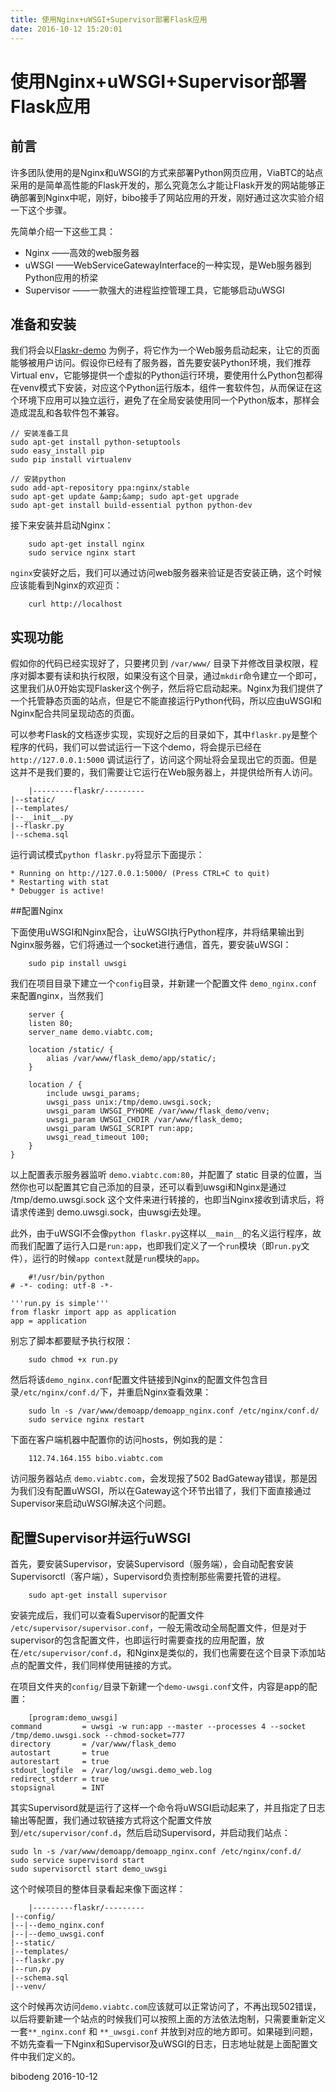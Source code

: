 ```yaml
---
title: 使用Nginx+uWSGI+Supervisor部署Flask应用
date: 2016-10-12 15:20:01
---
```

# 使用Nginx+uWSGI+Supervisor部署Flask应用

## 前言
许多团队使用的是Nginx和uWSGI的方式来部署Python网页应用，ViaBTC的站点采用的是简单高性能的Flask开发的，那么究竟怎么才能让Flask开发的网站能够正确部署到Nginx中呢，刚好，bibo接手了网站应用的开发，刚好通过这次实验介绍一下这个步骤。

先简单介绍一下这些工具：

* Nginx ——高效的web服务器
* uWSGI ——WebServiceGatewayInterface的一种实现，是Web服务器到Python应用的桥梁
* Supervisor ——一款强大的进程监控管理工具，它能够启动uWSGI

## 准备和安装

我们将会以[Flaskr-demo](http://docs.jinkan.org/docs/flask/tutorial/index.html)  为例子，将它作为一个Web服务启动起来，让它的页面能够被用户访问。假设你已经有了服务器，首先要安装Python环境，我们推荐Virtual env，它能够提供一个虚拟的Python运行环境，要使用什么Python包都得在venv模式下安装，对应这个Python运行版本，组件一套软件包，从而保证在这个环境下应用可以独立运行，避免了在全局安装使用同一个Python版本，那样会造成混乱和各软件包不兼容。

	// 安装准备工具
	sudo apt-get install python-setuptools
	sudo easy_install pip
	sudo pip install virtualenv

	// 安装python
	sudo add-apt-repository ppa:nginx/stable
	sudo apt-get update &amp;&amp; sudo apt-get upgrade
	sudo apt-get install build-essential python python-dev

接下来安装并启动Nginx：


        sudo apt-get install nginx
        sudo service nginx start


`nginx`安装好之后，我们可以通过访问web服务器来验证是否安装正确，这个时候应该能看到Nginx的欢迎页：


        curl http://localhost


## 实现功能

假如你的代码已经实现好了，只要拷贝到 `/var/www/` 目录下并修改目录权限，程序对脚本要有读和执行权限，如果没有这个目录，通过`mkdir`命令建立一个即可，这里我们从0开始实现Flasker这个例子，然后将它启动起来。Nginx为我们提供了一个托管静态页面的站点，但是它不能直接运行Python代码，所以应由uWSGI和Nginx配合共同呈现动态的页面。

可以参考Flask的文档逐步实现，实现好之后的目录如下，其中`flaskr.py`是整个程序的代码，我们可以尝试运行一下这个demo，将会提示已经在 `http://127.0.0.1:5000`  调试运行了，访问这个网址将会呈现出它的页面。但是这并不是我们要的，我们需要让它运行在Web服务器上，并提供给所有人访问。

        |---------flaskr/---------
	|--static/
	|--templates/
	|--__init__.py
	|--flaskr.py
	|--schema.sql


运行调试模式`python flaskr.py`将显示下面提示：

	* Running on http://127.0.0.1:5000/ (Press CTRL+C to quit)
	* Restarting with stat
	* Debugger is active!


##配置Nginx

下面使用uWSGI和Nginx配合，让uWSGI执行Python程序，并将结果输出到Nginx服务器，它们将通过一个socket进行通信，首先，要安装uWSGI：


        sudo pip install uwsgi


我们在项目目录下建立一个`config`目录，并新建一个配置文件 `demo_nginx.conf` 来配置nginx，当然我们

        server {
	    listen 80;
	    server_name demo.viabtc.com;
	 
	    location /static/ {
	        alias /var/www/flask_demo/app/static/;
	    }  
	 
	    location / {
	        include uwsgi_params;
	        uwsgi_pass unix:/tmp/demo.uwsgi.sock;
	        uwsgi_param UWSGI_PYHOME /var/www/flask_demo/venv;
	        uwsgi_param UWSGI_CHDIR /var/www/flask_demo;
	        uwsgi_param UWSGI_SCRIPT run:app;
	        uwsgi_read_timeout 100;
	    }  
	}

以上配置表示服务器监听 `demo.viabtc.com:80`，并配置了 static 目录的位置，当然你也可以配置其它自己添加的目录，还可以看到uwsgi和Nginx是通过 /tmp/demo.uwsgi.sock 这个文件来进行转接的，也即当Nginx接收到请求后，将请求传递到 demo.uwsgi.sock，由uwsgi去处理。

此外，由于uWSGI不会像`python flaskr.py`这样以`__main__`的名义运行程序，故而我们配置了运行入口是`run:app`，也即我们定义了一个`run`模块（即`run.py`文件），运行的时候`app context`就是`run`模块的`app`。

        #!/usr/bin/python
	# -*- coding: utf-8 -*-

	'''run.py is simple'''
	from flaskr import app as application
	app = application           

别忘了脚本都要赋予执行权限：


        sudo chmod +x run.py


然后将该`demo_nginx.conf`配置文件链接到Nginx的配置文件包含目录`/etc/nginx/conf.d/`下，并重启Nginx查看效果：


        sudo ln -s /var/www/demoapp/demoapp_nginx.conf /etc/nginx/conf.d/
        sudo service nginx restart


下面在客户端机器中配置你的访问hosts，例如我的是：


        112.74.164.155 bibo.viabtc.com


访问服务器站点 `demo.viabtc.com`，会发现报了502 BadGateway错误，那是因为我们没有配置uWSGI，所以在Gateway这个环节出错了，我们下面直接通过Supervisor来启动uWSGI解决这个问题。

## 配置Supervisor并运行uWSGI

首先，要安装Supervisor，安装Supervisord（服务端），会自动配套安装Supervisorctl（客户端），Supervisord负责控制那些需要托管的进程。

        sudo apt-get install supervisor

安装完成后，我们可以查看Supervisor的配置文件 `/etc/supervisor/supervisor.conf`，一般无需改动全局配置文件，但是对于supervisor的包含配置文件，也即运行时需要查找的应用配置，放在`/etc/supervisor/conf.d`，和Nginx是类似的，我们也需要在这个目录下添加站点的配置文件，我们同样使用链接的方式。

在项目文件夹的`config/`目录下新建一个`demo-uwsgi.conf`文件，内容是app的配置：

        [program:demo_uwsgi]
	command         = uwsgi -w run:app --master --processes 4 --socket /tmp/demo.uwsgi.sock --chmod-socket=777
	directory       = /var/www/flask_demo
	autostart       = true
	autorestart     = true
	stdout_logfile  = /var/log/uwsgi.demo_web.log
	redirect_stderr = true
	stopsignal      = INT 

其实Supervisord就是运行了这样一个命令将uWSGI启动起来了，并且指定了日志输出等配置，我们通过软链接方式将这个配置文件放到`/etc/supervisor/conf.d`，然后启动Supervisord，并启动我们站点：

	sudo ln -s /var/www/demoapp/demoapp_nginx.conf /etc/nginx/conf.d/
	sudo service supervisord start
	sudo supervisorctl start demo_uwsgi


这个时候项目的整体目录看起来像下面这样：

        |---------flaskr/---------
	|--config/
	|--|--demo_nginx.conf
	|--|--demo_uwsgi.conf
	|--static/
	|--templates/
	|--flaskr.py
	|--run.py
	|--schema.sql
	|--venv/

这个时候再次访问`demo.viabtc.com`应该就可以正常访问了，不再出现502错误，以后将要新建一个站点的时候我们可以按照上面的方法依法炮制，只需要重新定义一套`**_nginx.conf` 和 `**_uwsgi.conf` 并放到对应的地方即可。如果碰到问题，不妨先查看一下Nginx和Supervisor及uWSGI的日志，日志地址就是上面配置文件中我们定义的。

bibodeng 2016-10-12